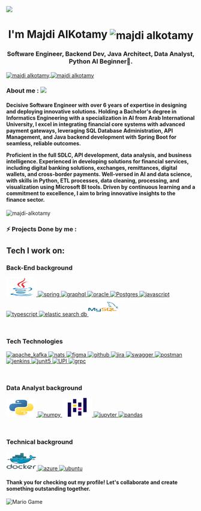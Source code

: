 <div>
  <img src="https://readme-typing-svg.herokuapp.com?size=50&center=true&vCenter=true&width=800&height=100&lines=Hello+World+%F0%9F%91%8B;مرحباً%F0%9F%91%8B">
</div>
<h1 align="center">I'm Majdi AlKotamy 
<img align="center" src="https://www.vectorlogo.zone/logos/awesome-emoji/awesome-emoji-icon.svg" alt="majdi alkotamy" height="40" width="40" />
</h1>
<p align="center">
<h3 align="center"> Software Engineer, Backend Dev, Java Architect, Data Analyst, Python AI Beginner🌟.
</h3>

<a href="https://www.linkedin.com/in/majdi-alkotamy/" target="blank">
  <img align="center" src="https://www.vectorlogo.zone/logos/linkedin/linkedin-icon.svg" alt="majdi alkotamy" height="40" width="40" />
</a>

<a href="kotamyit@gmail.com" target="blank">
  <img align="center" src="https://github.com/TheDudeThatCode/TheDudeThatCode/blob/master/Assets/Gmail.svg" alt="majdi alkotamy" height="40" width="40" />
</a>

</p>
<h3 align="left"> About me : <img src="https://github.com/TheDudeThatCode/TheDudeThatCode/blob/master/Assets/Developer.gif" width="45" /></h3>

<h4>

Decisive Software Engineer with over 6 years of expertise in designing and deploying innovative solutions. Holding a Bachelor's degree in Informatics Engineering with a specialization in AI from Arab International University, I excel in integrating financial core systems with advanced payment gateways, leveraging SQL Database Administration, API Management, and Java backend development with Spring Boot for seamless, reliable outcomes.

Proficient in the full SDLC, API development, data analysis, and business intelligence. Experienced in developing solutions for financial services, including digital banking solutions, exchanges, remittances, digital wallets, and cross-border payments. Well-versed in AI and data science, with skills in Python, ETL processes, data cleaning, processing, and visualization using Microsoft BI tools. Driven by continuous learning and a commitment to excellence, I aim to bring innovative insights to the finance sector.

</h4>

<p align="left">
  <img src="https://komarev.com/ghpvc/?username=majdi-alkotamy&label=Profile%20views&color=0e75b6&style=flat" alt="majdi-alkotamy" />
</p>


<h3 align="left"> ⚡ Projects Done by me :</h3>

<h2 align="left"> Tech I work on: </h2>


<h3 align="left"> Back-End background </h3>

<p align="left">
  <a href="https://www.oracle.com/ae/java/" target="_blank" rel="noreferrer">
    <img src="https://raw.githubusercontent.com/devicons/devicon/master/icons/java/java-original.svg" alt="java" width="80" height="50"/>
  </a>
  
  <a href="https://spring.io/" target="_blank" rel="noreferrer">
    <img src="https://www.vectorlogo.zone/logos/springio/springio-ar21.svg" alt="spring" width="90" height="50"/>
  </a>
  
  <a href="https://graphql.org/" target="_blank" rel="noreferrer">
    <img src="https://www.vectorlogo.zone/logos/graphql/graphql-ar21.svg" alt="graphql" width="90" height="50"/>
  </a>
  
  <a href="https://www.oracle.com/ae/" target="_blank" rel="noreferrer">
    <img src="https://www.vectorlogo.zone/logos/oracle/oracle-ar21.svg" alt="oracle" width="80" height="50"/>
  </a> 
  
  <a href="https://www.enterprisedb.com/" target="_blank" rel="noreferrer">
    <img src="https://www.vectorlogo.zone/logos/postgresql/postgresql-vertical.svg" alt="Postgres" width="90" height="65"/>
  </a>
  
  <a href="https://developer.mozilla.org/en-US/docs/Web/JavaScript" target="_blank" rel="noreferrer">
    <img src="https://www.vectorlogo.zone/logos/javascript/javascript-horizontal.svg" alt="javascript" width="90" height="40"/>
  </a> 

   <a href="https://www.typescriptlang.org/" target="_blank" rel="noreferrer">
    <img src="https://www.vectorlogo.zone/logos/typescriptlang/typescriptlang-ar21.svg" alt="typescript" width="80" height="40"/>
  </a>
  
  <a href="https://www.elastic.co/" target="_blank" rel="noreferrer">
    <img src="https://www.vectorlogo.zone/logos/elastic/elastic-ar21.svg" alt="elastic search db" width="90" height="60"/>
  </a>
  
  <a href="https://www.mysql.com/" target="_blank" rel="noreferrer">
    <img src="https://raw.githubusercontent.com/devicons/devicon/master/icons/mysql/mysql-original-wordmark.svg" alt="mysql" width="80" height="50"/>
  </a>
  
</p>

</br>
<h3 align="left"> Tech Technologies </h3>

<p align="left">


  <a href="https://kafka.apache.org/" target="_blank" rel="noreferrer">
    <img src="https://www.vectorlogo.zone/logos/apache_kafka/apache_kafka-ar21.svg" alt="apache_kafka" width="80" height="50"/>
  </a>

  <a href="https://nats.io/" target="_blank" rel="noreferrer">
    <img src="https://www.vectorlogo.zone/logos/natsio/natsio-ar21.svg" alt="nats" width="80" height="50"/>
  </a>
  
  <a href="https://www.figma.com/" target="_blank" rel="noreferrer">
    <img src="https://www.vectorlogo.zone/logos/figma/figma-icon.svg" alt="figma" width="70" height="45"/>
  </a>

 <a href="https://github.com/" target="_blank" rel="noreferrer">
    <img src="https://www.vectorlogo.zone/logos/github/github-ar21.svg" alt="github" width="90" height="60"/>
  </a>
  
  <a href="https://www.atlassian.com/software/jira" target="_blank" rel="noreferrer">
    <img src="https://www.vectorlogo.zone/logos/atlassian_jira/atlassian_jira-ar21.svg" alt="jira" width="85" height="65"/>
  </a> 

  <a href="https://swagger.io/img/swagger_logo.svg" target="_blank" rel="noreferrer">
    <img src="https://raw.githubusercontent.com/swagger-api/swagger.io/wordpress/images/assets/SW-logo-clr.png" alt="swagger" width="115" height="50"/>
  </a> 
  
  <a href="https://www.postman.com/" target="_blank" rel="noreferrer">
    <img src="https://www.vectorlogo.zone/logos/getpostman/getpostman-icon.svg" alt="postman" width="45" height="45"/>
  </a> 

  <a href="https://www.jenkins.io/" target="_blank" rel="noreferrer">
    <img src="https://www.vectorlogo.zone/logos/jenkins/jenkins-ar21.svg" alt="jenkins" width="80" height="60"/>
  </a> 
  
  <a href="https://junit.org/junit5/" target="_blank" rel="noreferrer">
    <img src="https://junit.org/junit5/assets/img/junit5-logo.png" alt="junit5" width="50" height="50"/>
  </a> 

  <a href="https://www.npci.org.in/what-we-do/upi/product-overview" target="_blank" rel="noreferrer">
   <img src="https://www.vectorlogo.zone/logos/upi/upi-ar21.svg" alt="UPI" width="80" height="50"/>
  </a>

  <a href="https://grpc.io/" target="_blank" rel="noreferrer">
   <img src="https://www.vectorlogo.zone/logos/grpcio/grpcio-ar21.svg" alt="grpc" width="80" height="50"/>
  </a>
  
</p>

  </br>
<h3 align="left"> Data Analyst background </h3>
<p align="left">

  <a href="https://www.python.org" target="_blank" rel="noreferrer">
    <img src="https://raw.githubusercontent.com/devicons/devicon/master/icons/python/python-original.svg" alt="python" width="80" height="50"/>
  </a>
  
  <a href="https://numpy.org/" target="_blank" rel="noreferrer">
    <img src="https://www.vectorlogo.zone/logos/numpy/numpy-ar21.svg" alt="numpy" width="80" height="50"/>
  </a>
  
  <a href="https://pandas.pydata.org/" target="_blank" rel="noreferrer">
   <img src="https://raw.githubusercontent.com/devicons/devicon/2ae2a900d2f041da66e950e4d48052658d850630/icons/pandas/pandas-original.svg" alt="pandas" width="80" height="50"/>
  </a>
  
  <a href="https://jupyter.org/" target="_blank" rel="noreferrer">
   <img src="https://www.vectorlogo.zone/logos/jupyter/jupyter-ar21.svg" alt="jupyter" width="80" height="50"/>
  </a>
  
  <a href="https://www.microsoft.com/en-us/power-platform/products/power-bi" target="_blank" rel="noreferrer">
   <img src="https://www.vectorlogo.zone/logos/microsoft_powerbi/microsoft_powerbi-ar21.svg" alt="pandas" width="90" height="65"/>
  </a>
</p>

</br>

<h3 align="left"> Technical background </h3>
<p align="left">
  <a href="https://www.docker.com/" target="_blank" rel="noreferrer">
    <img src="https://raw.githubusercontent.com/devicons/devicon/master/icons/docker/docker-original-wordmark.svg" alt="docker" width="80" height="50"/>
  </a>

  <a href="https://azure.microsoft.com/en-us/" target="_blank" rel="noreferrer">
   <img src="https://www.vectorlogo.zone/logos/microsoft_azure/microsoft_azure-ar21.svg" alt="azure" width="80" height="50"/>
  </a>
  
  <a href="https://ubuntu.com/" target="_blank" rel="noreferrer">
   <img src="https://www.vectorlogo.zone/logos/linux/linux-ar21.svg" alt="ubuntu" width="80" height="50"/>
  </a>
  
</p>

<h4> Thank you for checking out my profile! Let's collaborate and create something outstanding together. </h4>

<img src="https://github.com/TheDudeThatCode/TheDudeThatCode/blob/master/Assets/Mario_Gameplay.gif" alt="Mario Game" width="980">
